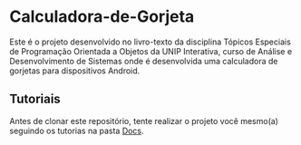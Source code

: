 # Calculadora-de-Gorjeta
Este é o projeto desenvolvido no livro-texto da disciplina Tópicos Especiais de Programação Orientada a Objetos da UNIP Interativa, curso de Análise e Desenvolvimento de Sistemas onde é desenvolvida uma calculadora de gorjetas para dispositivos Android.
## Tutoriais
Antes de clonar este repositório, tente realizar o projeto você mesmo(a) seguindo os tutorias na pasta [Docs](Docs).
